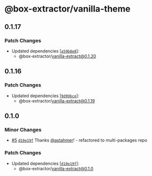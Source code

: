 # @box-extractor/vanilla-theme

## 0.1.17

### Patch Changes

-   Updated dependencies [[`a59b8e8`](https://github.com/astahmer/box-extractor/commit/a59b8e8ef4380eb05bbe78ad799867632f7d0e0f)]:
    -   @box-extractor/vanilla-extract@0.1.20

## 0.1.16

### Patch Changes

-   Updated dependencies [[`9d99bce`](https://github.com/astahmer/box-extractor/commit/9d99bcecfa5b4549ddb7cdb9b3ea4c563a8dcf31)]:
    -   @box-extractor/vanilla-extract@0.1.19

## 0.1.0

### Minor Changes

-   [#5](https://github.com/astahmer/box-extractor/pull/5) [`d10e19f`](https://github.com/astahmer/box-extractor/commit/d10e19fdd496f8578ab2dc546dae1a2d5ef0fb05) Thanks [@astahmer](https://github.com/astahmer)! - refactored to multi-packages repo

### Patch Changes

-   Updated dependencies [[`d10e19f`](https://github.com/astahmer/box-extractor/commit/d10e19fdd496f8578ab2dc546dae1a2d5ef0fb05)]:
    -   @box-extractor/vanilla-extract@0.1.0
